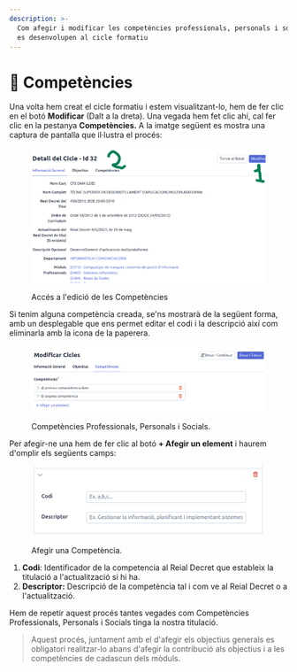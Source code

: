 ```yaml
---
description: >-
  Com afegir i modificar les competències professionals, personals i socials que
  es desenvolupen al cicle formatiu
---
```


# 🧰 Competències

Una volta hem creat el cicle formatiu i estem visualitzant-lo, hem de fer clic en el botó **Modificar** (Dalt a la dreta). Una vegada hem fet clic ahí, cal fer clic en la pestanya **Competències.** A la imatge següent es mostra una captura de pantalla que il·lustra el procés:

<figure><img src="../../.gitbook/assets/image (10).png" alt=""><figcaption><p>Accés a l'edició de les Competències</p></figcaption></figure>

Si tenim alguna competència creada, se'ns mostrarà de la següent forma, amb un desplegable que ens permet editar el codi i la descripció així com eliminarla amb la icona de la paperera.

<figure><img src="../../.gitbook/assets/image (1) (1).png" alt=""><figcaption><p>Competències Professionals, Personals i Socials.</p></figcaption></figure>

Per afegir-ne una hem de fer clic al botó **+ Afegir un element** i haurem d'omplir els següents camps:

<figure><img src="../../.gitbook/assets/image (2) (1).png" alt=""><figcaption><p>Afegir una Competència.</p></figcaption></figure>

1. **Codi**: Identificador de la competencia al Reial Decret que estableix la titulació a l'actualització si hi ha.
2. **Descriptor:** Descripció de la competència tal i com ve al Reial Decret o a l'actualització.&#x20;

Hem de repetir aquest procés tantes vegades com Competències Professionals, Personals i Socials tinga la nostra titulació.

> Aquest procés, juntament amb el d'afegir els objectius generals es obligatori realitzar-lo abans d'afegir la contribució als objectius i a les competències de cadascun dels mòduls.
